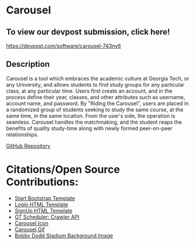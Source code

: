# Carousel

## To view our devpost submission, click here! 

https://devpost.com/software/carousel-743ny6

## Description
Carousel is a tool which embraces the academic culture at Georgia Tech, or any University, and allows students to find study groups for any particular class, at any particular time. 
Users first create an account, and in the process define their year, classes, and other attributes such as username, account name, and password. By "Riding the Carousel",
users are placed in a randomized group of students seeking to study the same course, at the same time, in the same location. From the user's side, the operation is seamless.
Carousel handles the matchmaking, and the student reaps the benefits of quality study-time along with newly formed peer-on-peer relationships.

[GitHub Repository](https://github.com/DhruvShah09/Carousel.git)

# Citations/Open Source Contributions:
- [Start Bootstrap Template](https://startbootstrap.com/template/scrolling-nav/)
- [Login HTML Template](https://colorlib.com/wp/html5-and-css3-login-forms/)
- [SignUp HTML Template](https://colorlib.com/wp/free-bootstrap-registration-forms/)
- [GT Scheduler: Crawler API](https://github.com/gt-scheduler/crawler.git)
- [Carousel Icon](https://www.flaticon.com/free-icon/carousel_86632)
- [Carousel Gif](https://www.pinterest.es/pin/425308758559200848/)
- [Bobby Dodd Stadium Background Image](https://www.11alive.com/article/sports/georgia-tech-football-friday-night-game/85-03013611-856c-4459-b20e-ccc07a044aff)
